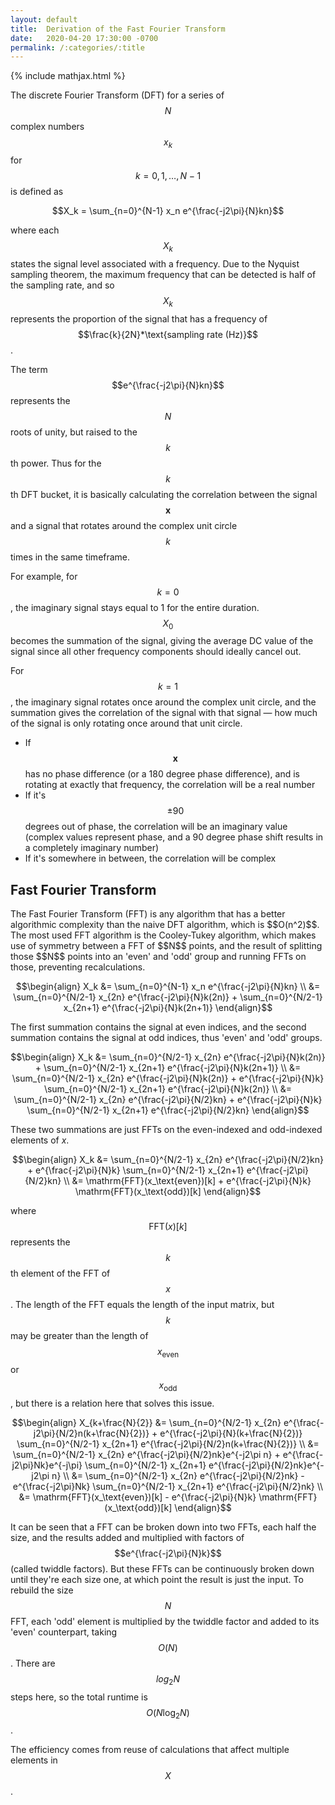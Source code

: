 ```yaml
---
layout: default
title:  Derivation of the Fast Fourier Transform
date:   2020-04-20 17:30:00 -0700
permalink: /:categories/:title
---
```


{% include mathjax.html %}

The discrete Fourier Transform (DFT) for a series of $$N$$ complex numbers $$x_k$$ for $$k = 0, 1, \dots, N-1$$ is defined as

$$X_k = \sum_{n=0}^{N-1} x_n e^{\frac{-j2\pi}{N}kn}$$

where each $$X_k$$ states the signal level associated with a frequency. Due to the Nyquist sampling theorem, the maximum frequency that can be detected is half of the sampling rate, and so $$X_k$$ represents the proportion of the signal that has a frequency of $$\frac{k}{2N}*\text{sampling rate (Hz)}$$.

The term $$e^{\frac{-j2\pi}{N}kn}$$ represents the $$N$$ roots of unity, but raised to the $$k$$th power. Thus for the $$k$$th DFT bucket, it is basically calculating the correlation between the signal $$\mathbf{x}$$ and a signal that rotates around the complex unit circle $$k$$ times in the same timeframe.

For example, for $$k=0$$, the imaginary signal stays equal to 1 for the entire duration. $$X_0$$ becomes the summation of the signal, giving the average DC value of the signal since all other frequency components should ideally cancel out.

For $$k=1$$, the imaginary signal rotates once around the complex unit circle, and the summation gives the correlation of the signal with that signal — how much of the signal is only rotating once around that unit circle.
- If $$\mathbf{x}$$ has no phase difference (or a 180 degree phase difference), and is rotating at exactly that frequency, the correlation will be a real number
- If it's $$\pm90$$ degrees out of phase, the correlation will be an imaginary value (complex values represent phase, and a 90 degree phase shift results in a completely imaginary number)
- If it's somewhere in between, the correlation will be complex

<h2 id="fast-fourier-transform"> Fast Fourier Transform</h2>
The Fast Fourier Transform (FFT) is any algorithm that has a better algorithmic complexity than the naive DFT algorithm, which is $$O(n^2)$$. The most used FFT algorithm is the Cooley-Tukey algorithm, which makes use of symmetry between a FFT of $$N$$ points, and the result of splitting those $$N$$ points into an 'even' and 'odd' group and running FFTs on those, preventing recalculations.

$$\begin{align}
X_k &= \sum_{n=0}^{N-1} x_n e^{\frac{-j2\pi}{N}kn} \\
&= \sum_{n=0}^{N/2-1} x_{2n} e^{\frac{-j2\pi}{N}k(2n)} + \sum_{n=0}^{N/2-1} x_{2n+1} e^{\frac{-j2\pi}{N}k(2n+1)}
\end{align}$$

The first summation contains the signal at even indices, and the second summation contains the signal at odd indices, thus 'even' and 'odd' groups.

$$\begin{align}
X_k &= \sum_{n=0}^{N/2-1} x_{2n} e^{\frac{-j2\pi}{N}k(2n)} + \sum_{n=0}^{N/2-1} x_{2n+1} e^{\frac{-j2\pi}{N}k(2n+1)} \\
&= \sum_{n=0}^{N/2-1} x_{2n} e^{\frac{-j2\pi}{N}k(2n)} + e^{\frac{-j2\pi}{N}k} \sum_{n=0}^{N/2-1} x_{2n+1} e^{\frac{-j2\pi}{N}k(2n)} \\
&= \sum_{n=0}^{N/2-1} x_{2n} e^{\frac{-j2\pi}{N/2}kn} + e^{\frac{-j2\pi}{N}k} \sum_{n=0}^{N/2-1} x_{2n+1} e^{\frac{-j2\pi}{N/2}kn}
\end{align}$$

These two summations are just FFTs on the even-indexed and odd-indexed elements of $x$.

$$\begin{align}
X_k &= \sum_{n=0}^{N/2-1} x_{2n} e^{\frac{-j2\pi}{N/2}kn} + e^{\frac{-j2\pi}{N}k} \sum_{n=0}^{N/2-1} x_{2n+1} e^{\frac{-j2\pi}{N/2}kn} \\
&= \mathrm{FFT}(x_\text{even})[k] + e^{\frac{-j2\pi}{N}k} \mathrm{FFT}(x_\text{odd})[k]
\end{align}$$

where $$\mathrm{FFT}(x)[k]$$ represents the $$k$$th element of the FFT of $$x$$. The length of the FFT equals the length of the input matrix, but $$k$$ may be greater than the length of $$x_\text{even}$$ or $$x_\text{odd}$$, but there is a relation here that solves this issue.

$$\begin{align}
X_{k+\frac{N}{2}} &= \sum_{n=0}^{N/2-1} x_{2n} e^{\frac{-j2\pi}{N/2}n(k+\frac{N}{2})} + e^{\frac{-j2\pi}{N}(k+\frac{N}{2})} \sum_{n=0}^{N/2-1} x_{2n+1} e^{\frac{-j2\pi}{N/2}n(k+\frac{N}{2})} \\
&= \sum_{n=0}^{N/2-1} x_{2n} e^{\frac{-j2\pi}{N/2}nk}e^{-j2\pi n} + e^{\frac{-j2\pi}Nk}e^{-j\pi} \sum_{n=0}^{N/2-1} x_{2n+1} e^{\frac{-j2\pi}{N/2}nk}e^{-j2\pi n} \\
&= \sum_{n=0}^{N/2-1} x_{2n} e^{\frac{-j2\pi}{N/2}nk} - e^{\frac{-j2\pi}Nk} \sum_{n=0}^{N/2-1} x_{2n+1} e^{\frac{-j2\pi}{N/2}nk} \\
&= \mathrm{FFT}(x_\text{even})[k] - e^{\frac{-j2\pi}{N}k} \mathrm{FFT}(x_\text{odd})[k]
\end{align}$$

It can be seen that a FFT can be broken down into two FFTs, each half the size, and the results added and multiplied with factors of $$e^{\frac{-j2\pi}{N}k}$$ (called twiddle factors). But these FFTs can be continuously broken down until they're each size one, at which point the result is just the input. To rebuild the size $$N$$ FFT, each 'odd' element is multiplied by the twiddle factor and added to its 'even' counterpart, taking $$O(N)$$. There are $$log_2 N$$ steps here, so the total runtime is $$O(N\log_2 N)$$.

The efficiency comes from reuse of calculations that affect multiple elements in $$X$$.
